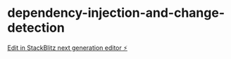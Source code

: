 # dependency-injection-and-change-detection

[Edit in StackBlitz next generation editor ⚡️](https://stackblitz.com/~/github.com/ankita-nagesh/dependency-injection-and-change-detection)